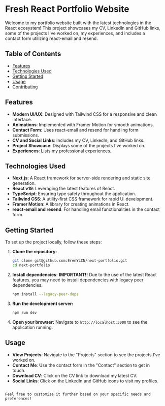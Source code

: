 # Fresh React Portfolio Website

Welcome to my portfolio website built with the latest technologies in the React ecosystem! This project showcases my CV, LinkedIn and GitHub links, some of the projects I've worked on, my experiences, and includes a contact form utilizing react-email and resend.

## Table of Contents

- [Features](#features)
- [Technologies Used](#technologies-used)
- [Getting Started](#getting-started)
- [Usage](#usage)
- [Contributing](#contributing)

## Features

- **Modern UI/UX**: Designed with Tailwind CSS for a responsive and clean interface.
- **Animations**: Implemented with Framer Motion for smooth animations.
- **Contact Form**: Uses react-email and resend for handling form submissions.
- **CV and Social Links**: Includes my CV, LinkedIn, and GitHub links.
- **Project Showcase**: Displays some of the projects I've worked on.
- **Experiences**: Lists my professional experiences.

## Technologies Used

- **Next.js**: A React framework for server-side rendering and static site generation.
- **React v19**: Leveraging the latest features of React.
- **TypeScript**: Ensuring type safety throughout the application.
- **Tailwind CSS**: A utility-first CSS framework for rapid UI development.
- **Framer Motion**: A library for creating animations in React.
- **react-email and resend**: For handling email functionalities in the contact form.

## Getting Started

To set up the project locally, follow these steps:

1. **Clone the repository:**

   ```bash
   git clone git@github.com:ErenYLCN/next-portfolio.git
   cd next-portfolio
   ```

2. **Install dependencies:**
   **IMPORTANT!!** Due to the use of the latest React features, you may need to install dependencies with legacy peer dependencies.

   ```bash
   npm install --legacy-peer-deps
   ```

3. **Run the development server:**

   ```bash
   npm run dev
   ```

4. **Open your browser:**
   Navigate to `http://localhost:3000` to see the application running.

## Usage

- **View Projects**: Navigate to the "Projects" section to see the projects I've worked on.
- **Contact Me**: Use the contact form in the "Contact" section to get in touch.
- **Download CV**: Click on the CV link to download my latest CV.
- **Social Links**: Click on the LinkedIn and GitHub icons to visit my profiles.

```

Feel free to customize it further based on your specific needs and preferences!
```

```

```
